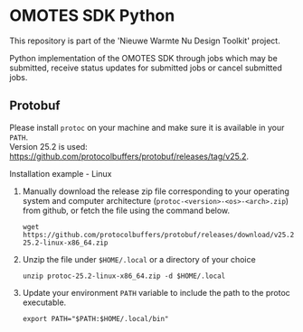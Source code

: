 # OMOTES SDK Python

This repository is part of the 'Nieuwe Warmte Nu Design Toolkit' project. 

Python implementation of the OMOTES SDK through jobs which may be submitted, receive status updates for submitted jobs or cancel submitted jobs.

## Protobuf
Please install `protoc` on your machine and make sure it is available in your `PATH`.  
Version 25.2 is used: https://github.com/protocolbuffers/protobuf/releases/tag/v25.2.

Installation example - Linux

1. Manually download the release zip file corresponding to your operating system and computer architecture (`protoc-<version>-<os>-<arch>.zip`) from github, or fetch the file using the command below.

    ```
    wget https://github.com/protocolbuffers/protobuf/releases/download/v25.2/protoc-25.2-linux-x86_64.zip
    ```

2. Unzip the file under `$HOME/.local` or a directory of your choice

    ```
    unzip protoc-25.2-linux-x86_64.zip -d $HOME/.local
    ```

3. Update your environment `PATH` variable to include the path to the protoc executable.

    ```
    export PATH="$PATH:$HOME/.local/bin"
    ```